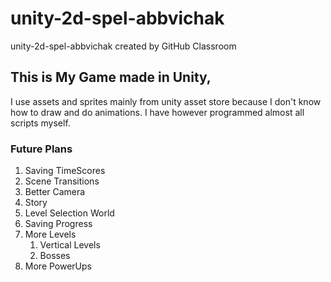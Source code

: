 # unity-2d-spel-abbvichak
unity-2d-spel-abbvichak created by GitHub Classroom
## This is My Game made in Unity, 
I use assets and sprites mainly from unity asset store because I don't know how to draw and do animations. 
I have however programmed almost all scripts myself.

### Future Plans
1. Saving TimeScores
2. Scene Transitions
3. Better Camera
4. Story
5. Level Selection World
6. Saving Progress
7. More Levels
    1. Vertical Levels
    2. Bosses
8. More PowerUps

